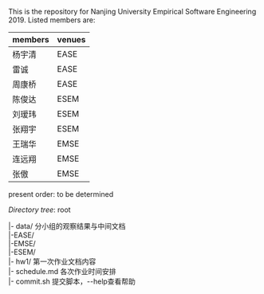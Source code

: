 This is the repository for Nanjing University Empirical Software Engineering 2019.
Listed members are:

members|venues
---|---
杨宇清|EASE
雷诚|EASE
周康桥|EASE
陈俊达|ESEM
刘瑷玮|ESEM
张翔宇|ESEM
王瑞华|EMSE
连远翔|EMSE
张傲|EMSE

present order: to be determined

*Directory tree*:
root

|- data/ 分小组的观察结果与中间文档<br>
      |-EASE/<br>
      |-EMSE/<br>
      |-ESEM/<br>
|- hw1/ 第一次作业文档内容<br>
|- schedule.md 各次作业时间安排<br>
|- commit.sh 提交脚本，--help查看帮助

